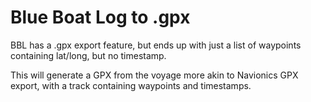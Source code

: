 # Blue Boat Log to .gpx

BBL has a .gpx export feature, but ends up with just a list of waypoints containing lat/long, but no timestamp.

This will generate a GPX from the voyage more akin to Navionics GPX export, with a track containing waypoints and timestamps.
